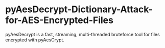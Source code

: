 # pyAesDecrypt-Dictionary-Attack-for-AES-Encrypted-Files
pyAesDecrypt is a fast, streaming, multi-threaded bruteforce tool for files encrypted with pyAesCrypt.
